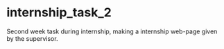# internship_task_2
Second week task during internship, making a internship web-page given by the supervisor. 
